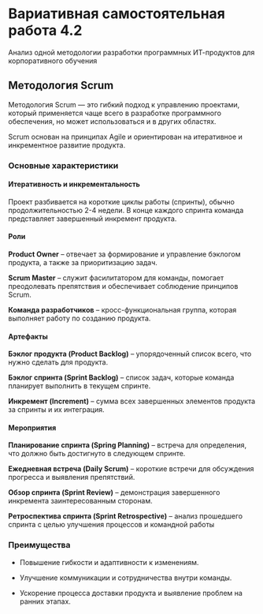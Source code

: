 # Вариативная самостоятельная работа 4.2

Анализ одной методологии разработки программных ИТ-продуктов для корпоративного обучения

## Методология Scrum

Методология Scrum — это гибкий подход к управлению проектами, который применяется чаще всего в разработке программного обеспечения, но может использоваться и в других областях.

Scrum основан на принципах Agile и ориентирован на итеративное и инкрементное развитие продукта.

### Основные характеристики

#### Итеративность и инкрементальность

Проект разбивается на короткие циклы работы (спринты), обычно продолжительностью 2-4 недели. В конце каждого спринта команда представляет завершенный инкремент продукта.

#### Роли

**Product Owner** – отвечает за формирование и управление бэклогом продукта, а также за приоритизацию задач.

**Scrum Master** – служит фасилитатором для команды, помогает преодолевать препятствия и обеспечивает соблюдение принципов Scrum.

**Команда разработчиков** – кросс-функциональная группа, которая выполняет работу по созданию продукта.

#### Артефакты

**Бэклог продукта (Product Backlog)** – упорядоченный список всего, что нужно сделать для продукта.

**Бэклог спринта (Sprint Backlog)** – список задач, которые команда планирует выполнить в текущем спринте.

**Инкремент (Increment)** – сумма всех завершенных элементов продукта за спринты и их интеграция.

#### Мероприятия

**Планирование спринта (Spring Planning)** – встреча для определения, что должно быть достигнуто в следующем спринте.

**Ежедневная встреча (Daily Scrum)** – короткие встречи для обсуждения прогресса и выявления препятствий.

**Обзор спринта (Sprint Review)** – демонстрация завершенного инкремента заинтересованным сторонам.

**Ретроспектива спринта (Sprint Retrospective)** – анализ прошедшего спринта с целью улучшения процессов и командной работы

### Преимущества

- Повышение гибкости и адаптивности к изменениям.

- Улучшение коммуникации и сотрудничества внутри команды.

- Ускорение процесса доставки продукта и выявление проблем на ранних этапах.


